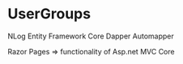 # UserGroups

NLog
Entity Framework Core 
Dapper
Automapper

Razor Pages => functionality of Asp.net MVC Core